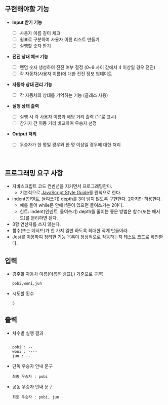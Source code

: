 ## 구현해야할 기능

- **Input 받기 기능**
  - [ ] 사용자 이름 길이 체크
  - [ ] 쉼표로 구분하여 사용자 이름 리스트 만들기
  - [ ] 실행할 숫자 받기
- **전진 상태 체크 기능**
  - [ ] 랜덤 숫자 생성하여 전진 여부 결정 (0~9 사이 값에서 4 이상일 경우 전진)
  - [ ] 각 자동차(사용자 이름)에 대한 전진 정보 업데이트
- **자동차 상태 관리 기능**
  - [ ] 각 자동차의 상태를 기억하는 기능 (클래스 사용)
- **실행 상태 출력**
  - [ ] 실행 시 각 사용자 이름과 해당 거리 출력 ('-'로 표시)
  - [ ] 참가자 간 이동 거리 비교하여 우승자 선정
- **Output 처리**

  - [ ] 우승자가 한 명일 경우와 한 명 이상일 경우에 대한 처리

  </br>
    </br>

## **프로그래밍 요구 사항**

- 자바스크립트 코드 컨벤션을 지키면서 프로그래밍한다.
  - 기본적으로 [JavaScript Style Guide](https://github.com/woowacourse/woowacourse-docs/tree/main/styleguide/javascript)를 원칙으로 한다.
- indent(인덴트, 들여쓰기) depth를 3이 넘지 않도록 구현한다. 2까지만 허용한다.
  - 예를 들어 while문 안에 if문이 있으면 들여쓰기는 2이다.
  - 힌트: indent(인덴트, 들여쓰기) depth를 줄이는 좋은 방법은 함수(또는 메서드)를 분리하면 된다.
- 3항 연산자를 쓰지 않는다.
- 함수(또는 메서드)가 한 가지 일만 하도록 최대한 작게 만들어라.
- Jest를 이용하여 정리한 기능 목록이 정상적으로 작동하는지 테스트 코드로 확인한다.

## 입력

- 경주할 자동차 이름(이름은 쉼표(,) 기준으로 구분)

  ```
  pobi,woni,jun
  ```

- 시도할 횟수

  ```
  5
  ```

## 출력

- 차수별 실행 결과

  ```

  pobi : --
  woni : ----
  jun : --

  ```

- 단독 우승자 안내 문구

  ```
  최종 우승자 : pobi
  ```

- 공동 우승자 안내 문구

  ```
  최종 우승자 : pobi, jun
  ```
